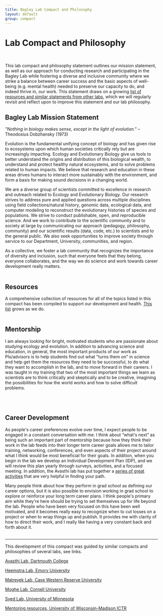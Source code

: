 ```yaml
---
title: Bagley Lab Compact and Philosophy
layout: default
group: compact
---
```


<!-- {% include carousel.html height="40" unit="%" duration="5" filter="img/members/drawings/members/" controlposition="90%" indicatorposition="90%" %} -->

# Lab Compact and Philosophy
<br/>

This lab compact and philosophy statement outlines our mission statement, as well as our approach for conducting research and participating in the Bagley Lab while fostering a diverse and inclusive community where we strike a balance between career success and the basic aspects of well-being (e.g. mental health) needed to preserve our capacity to do, and indeed thrive in, our work. This statement draws on a growing [list of resources and similar statements from other labs](), which we will regularly revisit and reflect upon to improve this statement and our lab philosophy.

## Bagley Lab Mission Statement

_"Nothing in biology makes sense, except in the light of evolution."_ – Theodosius Dobzhansky (1973)

Evolution is the fundamental unifying concept of biology and has given rise to ecosystems upon which human societies critically rely but are increasingly impacting. Ecology and Evolutionary Biology give us tools to better understand the origins and distribution of this biological wealth, to understand and protect healthy natural ecosystems, and to solve problems related to human impacts. We believe that research and education in these areas drives humans to interact more sustainably with the environment, and form a basis for making sound decisions in a changing world.

We are a diverse group of scientists committed to excellence in research and outreach related to Ecology and Evolutionary Biology. Our research strives to address pure and applied questions across multiple disciplines using field collections/natural history, genomic data, ecological data, and computer modeling to reconstruct the evolutionary histories of species and populations. We strive to conduct publishable, open, and reproducible science. And we work to contribute to the scientific community and to society at large by communicating our approach (pedagogy, philosophy, community) and our scientific results (data, code, etc.) to scientists and to the general public. We also seek opportunities to improve society through service to our Department, University, communities, and region.

As a collective, we foster a lab community that recognizes the importance of diversity and inclusion, such that everyone feels that they belong, everyone collaborates, and the way we do science and work towards career development really matters.
<br/>
<br/>

## <a id="resources">Resources</a>
A comprehensive collection of resources for all of the topics listed in this compact has been compiled to support our development and health. [This list](https://docs.google.com/document/d/1zSiJaa5gQIHJ7G3uSXN5d9BdpvEABmQKi2Yr6j6Lr54/edit?usp=sharing) grows as we do.
<br/>
<br/>

## <a id="mentorship">Mentorship</a>
I am always looking for bright, motivated students who are passionate about studying ecology and evolution. In addition to advancing science and education, in general, the most important products of our work as PIs/advisors is to help students find out what "turns them on" in science and help get them the resources they need to be successful, to do what they want to accomplish in the lab, and to move forward in their careers. I was taught in my training that two of the most important things we learn as scientists are to think critically and skeptically and to be creative, imagining the possibilities for how the world works and how to solve difficult problems. 

<!--As a mentor, I am interested in working with students who share similar research interests or want to take research in my lab in a new direction, and training these students to possess the above qualities while conducting research and outreach activities. I was micromanaged as an undergraduate student, with mixed feelings about it, and then left to my own devices much of the time as a graduate student. Everything worked out fine, but I wished that I'd had more candid, bidirectional communication with my advisors about expectations along these lines. Ultimately, through communication,  -->
<br/>
<br/>

## <a id="career_dev">Career Development</a>
As people's career preferences evolve over time, I expect people to be engaged in a constant conversation with me. I think about “what's next” as being such an important part of mentorship because how they think their work in the lab feeds into their longer term career goals allows me to tailor training, networking, conferences, and even aspects of their project around what I think would be most beneficial for their goals. In addition, when you begin in the lab we develop an Individual Development Plan (IDP), and we will review this plan yearly through surveys, activities, and a focused meeting. In addition, the Avasthi lab has put together a [series of great activities](http://www.avasthilab.org/wp-content/uploads/2018/11/AvasthiLab_CDW2018.pdf) that are very helpful in finding your path.

Many people think about how they perform in grad school as defining our career options, but it is also possible to envision working in grad school to explore or reinforce your long term career plans. I think people's primary aim while they're here should be trying to set themselves up for life beyond the lab. People who have been very focused on this have been well motivated, and it becomes really easy to recognize when to cut losses on a project or when to wrap things up and publish. It provides me with clarity of how to direct their work, and I really like having a very constant back and forth about it.
<br/>
<br/>


---
This development of this compact was guided by similar compacts and philosophies of several labs, see links.

[Avasthi Lab, Dartmouth College](http://www.avasthilab.org/lab-policies-and-tips/)

[Heemstra Lab, Emory University](https://docs.google.com/document/d/1a8ecjUWVbXR1JqgbzqRwKmqaNK2cvBsysNFVXk56Lpo/edit)

[Matreyek Lab, Case Western Reserve University](http://www.matreyeklab.com/6-lab-philosophy/)

[Moghe Lab, Cornell University](https://www.moghelab.org/lab-philosophy)

[Syed Lab, University of Minnesota](https://docs.google.com/document/d/1wa067HF3iBv5M0_ao6M1GzPg4mUof_PoVlEAKyIn8Xk/edit)

[Mentoring resources, University of Wisconsin-Madison ICTR](https://ictr.wisc.edu/mentoring/mentors-alignment-phase-resources/)
